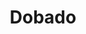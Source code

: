 ---
pid: PT314
title: Dobado
location_transcription: Penn Treaty Park
zipcode: 
outside_phl: 
neighborhood: 
age: '3'
age_range: "<6"
instagram: 
image_file_name: PT_314.jpg
proposal_transcription: 
topic: Unknown
topic_summary: '0'
type: Other No Form
keywords_other: dobado
credit: 
image_labels: 
twitter: 
facebook: 
permalink: "/monuments/pt314/"
layout: item-page
---